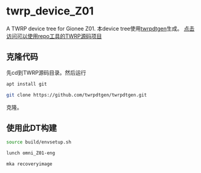 # twrp_device_Z01
A TWRP device tree for Gionee Z01.
本device tree使用[twrpdtgen](https://github.com/twrpdtgen/twrpdtgen)生成。
[点击访问可以使用repo工具的TWRP源码项目](https://github.com/minimal-manifest-twrp)
## 克隆代码
先cd到TWRP源码目录。然后运行
```sh
apt install git
```
```sh
git clone https://github.com/twrpdtgen/twrpdtgen.git
```
克隆。
## 使用此DT构建
```sh
source build/envsetup.sh
```
```sh
lunch omni_Z01-eng
```
```sh
mka recoveryimage
```
